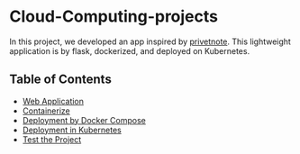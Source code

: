 # Cloud-Computing-projects
In this project, we developed an app inspired by [privetnote](https://privnote.com/). 
This lightweight application is by flask, dockerized, and deployed on Kubernetes. 

## Table of Contents
- [Web Application](https://github.com/MohammadJavadArdestani/Cloud-Computing-projects#web-application)
- [Containerize](https://github.com/MohammadJavadArdestani/Cloud-Computing-projects#containerize)
- [Deployment by Docker Compose](https://github.com/MohammadJavadArdestani/Cloud-Computing-projects#deployment-via-docker-compose)
- [Deployment in Kubernetes](https://github.com/MohammadJavadArdestani/Cloud-Computing-projects#deployment-in-kubernetes)
- [Test the Project](https://github.com/MohammadJavadArdestani/Cloud-Computing-projects#test-the-project)


